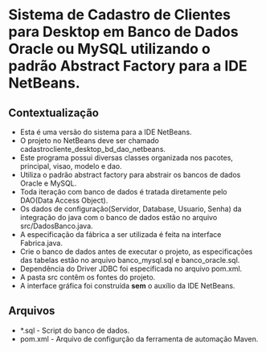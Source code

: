 # Sistema de Cadastro de Clientes para Desktop em Banco de Dados Oracle ou MySQL utilizando o padrão Abstract Factory para a IDE NetBeans.

## Contextualização

 - Esta é uma versão do sistema para a IDE NetBeans.<br> 
 - O projeto no NetBeans deve ser chamado cadastrocliente_desktop_bd_dao_netbeans.<br>
 - Este programa possui diversas classes organizada nos pacotes, principal, visao, modelo e dao.<br>
 - Utiliza o padrão abstract factory para abstrair os bancos de dados Oracle e MySQL.
 - Toda iteração com banco de dados é tratada diretamente pelo DAO(Data Access Object).<br>
 - Os dados de configuração(Servidor, Database, Usuario, Senha) da integração do java com o banco de dados estão no arquivo src/DadosBanco.java.<br>
 - A especificação da fábrica a ser utilizada é feita na interface Fabrica.java.
 - Crie o banco de dados antes de executar o projeto, as especificações das tabelas estão no arquivo banco_mysql.sql e banco_oracle.sql.<br>
 - Dependência do Driver JDBC foi especificada no arquivo pom.xml.<br>
 - A pasta src contêm os fontes do projeto.<br>
 - A interface gráfica foi construída **sem** o auxílio da IDE NetBeans.<br>

## Arquivos

- *.sql - Script do banco de dados.
- pom.xml - Arquivo de configurção da ferramenta de automação Maven.